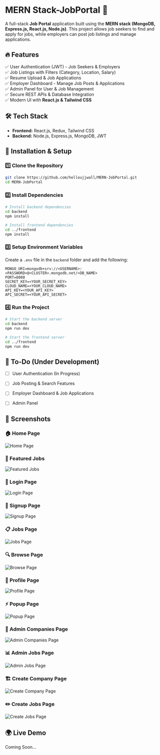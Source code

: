 # MERN Stack-JobPortal 🚀  
A full-stack **Job Portal** application built using the **MERN stack (MongoDB, Express.js, React.js, Node.js)**. This project allows job seekers to find and apply for jobs, while employers can post job listings and manage applications.  


## 🔥 Features  
✅ User Authentication (JWT) - Job Seekers & Employers  
✅ Job Listings with Filters (Category, Location, Salary)  
✅ Resume Upload & Job Applications  
✅ Employer Dashboard - Manage Job Posts & Applications  
✅ Admin Panel for User & Job Management  
✅ Secure REST APIs & Database Integration  
✅ Modern UI with **React.js & Tailwind CSS**  

## 🛠️ Tech Stack  
- **Frontend:** React.js, Redux, Tailwind CSS  
- **Backend:** Node.js, Express.js, MongoDB, JWT  

## 🚀 Installation & Setup  
### 1️⃣ Clone the Repository  
```bash  
git clone https://github.com/helloujjwall/MERN-JobPortal.git  
cd MERN-JobPortal  
```  
### 2️⃣ Install Dependencies  
```bash  
# Install backend dependencies  
cd backend  
npm install  

# Install frontend dependencies  
cd ../frontend  
npm install  
```  
### 3️⃣ Setup Environment Variables  
Create a `.env` file in the `backend` folder and add the following:  
```env  
MONGO_URI=mongodb+srv://<USERNAME>:<PASSWORD>@<CLUSTER>.mongodb.net/<DB_NAME>
PORT=8080
SECRET_KEY=<YOUR_SECRET_KEY>
CLOUD_NAME=<YOUR_CLOUD_NAME>
API_KEY=<YOUR_API_KEY>
API_SECRET=<YOUR_API_SECRET> 
```  

### 4️⃣ Run the Project  
```bash  
# Start the backend server  
cd backend  
npm run dev  

# Start the frontend server  
cd ../frontend  
npm run dev  
```  

## 📌 To-Do (Under Development)  
- [ ] User Authentication (In Progress)  
- [ ] Job Posting & Search Features  
- [ ] Employer Dashboard & Job Applications  
- [ ] Admin Panel  


## 📸 Screenshots

### 🏠 Home Page
![Home Page](./Screenshots/HomePage.png)

### 💼 Featured Jobs
![Featured Jobs](./Screenshots/FeaturedJobs.png)

### 🔐 Login Page
![Login Page](./Screenshots/LoginPage.png)

### 📝 Signup Page
![Signup Page](./Screenshots/SignupPage.png)

### 📋 Jobs Page
![Jobs Page](./Screenshots/JobsPage.png)

### 🔍 Browse Page
![Browse Page](./Screenshots/BrowseJobs.png)

### 👤 Profile Page
![Profile Page](./Screenshots/Profile.png)

### ⚡ Popup Page
![Popup Page](./Screenshots/Popup.png)

### 🏢 Admin Companies Page
![Admin Companies Page](./Screenshots/AdminCompanies.png)

### 📊 Admin Jobs Page
![Admin Jobs Page](./Screenshots/AdminJobs.png)

### 🏗️ Create Company Page
![Create Company Page](./Screenshots/CreateCompany.png)

### ✏️ Create Jobs Page
![Create Jobs Page](./Screenshots/CreateJobs.png)





## 🌍 Live Demo  
Coming Soon...
